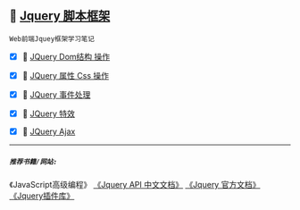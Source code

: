:checkered_flag: <a href="#top" id="top">Jquery 脚本框架</a>
-----
`Web前端Jquey框架学习笔记`

 - [x] :maple_leaf: [JQuery Dom结构 操作 ](https://github.com/kickgod/Front-End/blob/master/Jquery/JqueryDomCorporation.md) 

 - [x] :maple_leaf: [JQuery 属性 Css 操作 ](https://github.com/kickgod/Front-End/blob/master/Jquery/JqueryProperty.md) 

 - [x] :maple_leaf: [JQuery 事件处理 ](https://github.com/kickgod/Front-End/blob/master/Jquery/JqueryEvent.md)

 - [x] :maple_leaf: [JQuery 特效 ](https://github.com/kickgod/Front-End/blob/master/Jquery/QueryEffect.md) 
 
 - [x] :maple_leaf: [JQuery Ajax ](https://github.com/kickgod/Front-End/blob/master/Jquery/QueryEffect.md) 
 
 
 ----
 ##### **`推荐书籍/网站:`**

 《JavaScript高级编程》  [《Jquery API 中文文档》](http://jquery.cuishifeng.cn/)  [《Jquery 官方文档》](https://jquery.com/) [《Jquery插件库》](http://www.jq22.com/)
 
